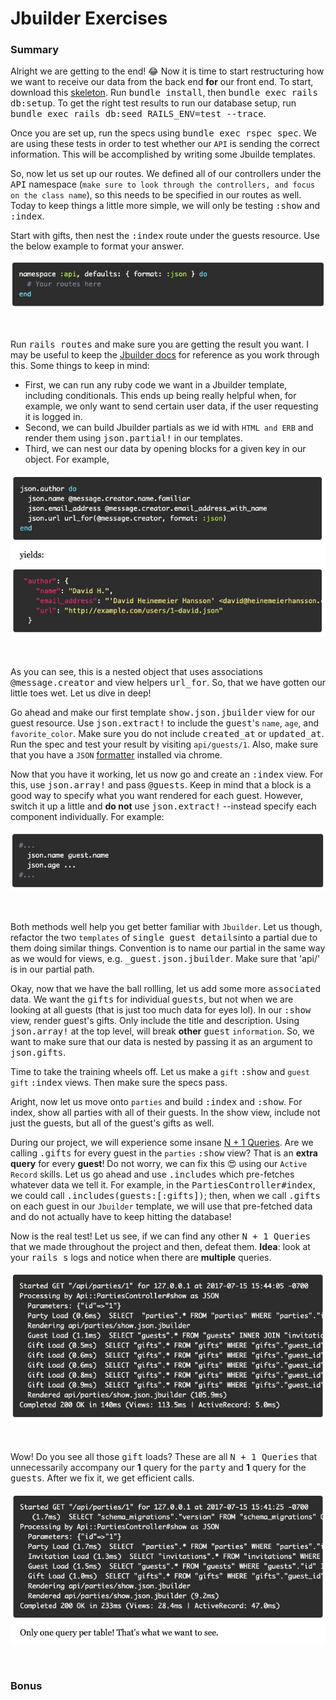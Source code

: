 # **Jbuilder Exercises**

### **Summary**

Alright we are getting to the end! 😂 Now it is time to start restructuring how we want to receive our data from the back end **for** our front end. To start, download this [skeleton](https://open.appacademy.io/learn/swe-online/react/jbuilder). Run <kbd>bundle install</kbd>, then <kbd>bundle exec rails db:setup</kbd>. To get the right test results to run our database setup, run <kbd>bundle exec rails db:seed RAILS_ENV=test --trace</kbd>.

Once you are set up, run the specs using <kbd>bundle exec rspec spec</kbd>. We are using these tests in order to test whether our `API` is sending the correct information. This will be accomplished by writing some Jbuilde templates.

So, now let us set up our routes. We defined all of our controllers under the <kbd>API</kbd> namespace (`make sure to look through the controllers, and focus on the class name`), so this needs to be specified in our routes as well. Today to keep things a little more simple, we will only be testing <kbd>:show</kbd> and <kbd>:index</kbd>. 

Start with gifts, then nest the <kbd>:index</kbd> route under the guests resource. Use the below example to format your answer.

![alt text](./app/assets/images/setup/Screen&#32;Shot&#32;2020-02-14&#32;at&#32;1.jpg "API Namespace Example")

&nbsp;

Run <kbd>rails routes</kbd> and make sure you are getting the result you want. I may be useful to keep the [Jbuilder docs](https://github.com/rails/jbuilder) for reference as you work through this. Some things to keep in mind:
  * First, we can run any ruby code we want in a Jbuilder template, including conditionals. This ends up being really helpful when, for example, we only want to send certain user data, if the user requesting it is logged in.
  * Second, we can build Jbuilder partials as we id with `HTML and ERB` and render them using <kbd>json.partial!</kbd> in our templates.
  * Third, we can nest our data by opening blocks for a given key in our object. For example,

![alt text](./app/assets/images/setup/Screen&#32;Shot&#32;2020-02-15&#32;at&#32;2.jpg "Jbuilder Block Example")

&nbsp;

As you can see, this is a nested object that uses associations <kbd>@message.creator</kbd> and view helpers <kbd>url_for</kbd>. So, that we have gotten our little toes wet. Let us dive in deep!

Go ahead and make our first template <kbd>show.json.jbuilder</kbd> view for our guest resource. Use <kbd>json.extract!</kbd> to include the <kbd>guest</kbd>'s `name`, `age`, and `favorite_color`. Make sure you do not include <kbd>created_at</kbd> or <kbd>updated_at</kbd>. Run the spec and test your result by visiting `api/guests/1`. Also, make sure that you have a `JSON` [formatter](https://chrome.google.com/webstore/detail/json-formatter/bcjindcccaagfpapjjmafapmmgkkhgoa?hl=en) installed via chrome.

Now that you have it working, let us now go and create an <kbd>:index</kbd> view. For this, use <kbd>json.array!</kbd> and pass <kbd>@guests</kbd>. Keep in mind that a block is a good way to specify what you want rendered for each guest. However, switch it up a little and **do not** use <kbd>json.extract!</kbd> --instead specify each component individually. For example:

![alt text](./app/assets/images/setup/Screen&#32;Shot&#32;2020-02-15&#32;at&#32;3.jpg "JSON Specific Block Example")

&nbsp;

Both methods well help you get better familiar with `Jbuilder`. Let us though, refactor the two `templates` of <kbd>single guest details</kbd>into a partial due to them doing similar things. Convention is to name our partial in the same way as we would for <HTML> views, e.g. <kbd>_guest.json.jbuilder</kbd>. Make sure that 'api/' is in our partial path.  

Okay, now that we have the ball rollling, let us add some more <kbd>associated</kbd> data. We want the <kbd>gifts</kbd> for individual <kbd>guests</kbd>, but not when we are looking at all guests (that is just too much data for eyes lol). In our <kbd>:show</kbd> view, render guest's gifts. Only include the title and description. Using <kbd>json.array!</kbd> at the top level, will break **other** <kbd>guest</kbd> `information`. So, we want to make sure that our data is nested by passing it as an argument to <kbd>json.gifts</kbd>.

Time to take the training wheels off. Let us make a `gift` <kbd>:show</kbd> and `guest` `gift` <kbd>:index</kbd> views. Then make sure the specs pass.

Aright, now let us move onto `parties` and build <kbd>:index</kbd> and <kbd>:show</kbd>. For index, show all parties with all of their guests. In the show view, include not just the guests, but all of the guest's gifts as well. 

During our project, we will experience some insane [N + 1 Queries](https://open.appacademy.io/learn/swe-online/react/n-plus-one). Are we calling <kbd>.gifts</kbd> for every guest in the `parties` <kbd>:show</kbd> view? That is an **extra query** for every **guest**! Do not worry, we can fix this 😍 using our `Active Record` skills. Let us go ahead and use <kbd>.includes</kbd> which pre-fetches whatever data we tell it. For example, in the <kbd>PartiesController#index</kbd>, we could call <kbd>.includes(guests:[:gifts])</kbd>; then, when we call <kbd>.gifts</kbd> on each guest in our `Jbuilder` template, we will use that pre-fetched data and do not actually have to keep hitting the database!

Now is the real test! Let us see, if we can find any other <kbd>N + 1 Queries</kbd> that we made throughout the project and then, defeat them. **Idea**: look at your <kbd>rails s</kbd> logs and notice when there are **multiple** queries. 

![alt text](./app/assets/images/setup/Screen&#32;Shot&#32;2020-02-15&#32;at&#32;4.jpg "Multiple Query Calls Example")

&nbsp;

Wow! Do you see all those <kbd>gift</kbd> loads? These are all <kbd>N + 1 Queries</kbd> that unnecessarily accompany our **1** query for the <kbd>party</kbd> and **1** query for the <kbd>guests</kbd>. After we fix it, we get efficient calls.

![alt text](./app/assets/images/setup/Screen&#32;Shot&#32;2020-02-15&#32;at&#32;5.jpg "Efficient Query Calls Example")

&nbsp;

### **Bonus**

